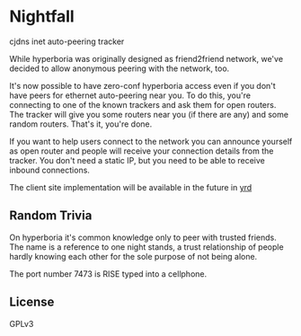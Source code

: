 Nightfall
=========

cjdns inet auto-peering tracker

While hyperboria was originally designed as friend2friend network, we've decided to allow anonymous peering with the network, too.

It's now possible to have zero-conf hyperboria access even if you don't have peers for ethernet auto-peering near you. To do this, you're connecting to one of the known trackers and ask them for open routers. The tracker will give you some routers near you (if there are any) and some random routers. That's it, you're done.

If you want to help users connect to the network you can announce yourself as open router and people will receive your connection details from the tracker. You don't need a static IP, but you need to be able to receive inbound connections.

The client site implementation will be available in the future in [yrd](https://github.com/kpcyrd/yrd)

Random Trivia
-------------

On hyperboria it's common knowledge only to peer with trusted friends. The name is a reference to one night stands, a trust relationship of people hardly knowing each other for the sole purpose of not being alone.

The port number 7473 is RISE typed into a cellphone.

License
-------

GPLv3

